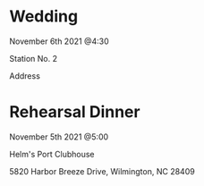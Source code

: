 # Wedding

November 6th 2021 @4:30 

Station No. 2

Address



# Rehearsal Dinner

November 5th 2021 @5:00

Helm's Port Clubhouse

5820 Harbor Breeze Drive, Wilmington, NC 28409


